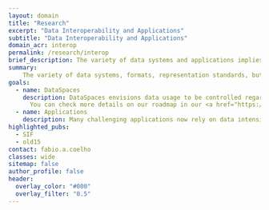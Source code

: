 ```yaml
---
layout: domain
title: "Research"
excerpt: "Data Interoperability and Applications"
subtitle: "Data Interoperability and Applications"
domain_acr: interop
permalink: /research/interop
brief_description: The variety of data systems and applications implies a plethora of data formats, standards and protocols that require common management. Interoperability at data and protocol level becomes essential for knowledge extraction, knowledge generation, usage of semantics and polyglot usability. We research and develop middleware systems that are part of wider frameworks for data sovereignty and control as the Data Spaces.
summary: 
    The variety of data systems, formats, representation standards, but also the diverse usage of protocols, limit data exchange and the extraction of knowledge that can be swiftly applied by applications with polyglot needs. Through several applicational projects, supported by real-use cases, we research, develop and deploy methodologies, middleware systems for interoperability, namely through the use of semantic interoperability. Moreover, we also research and develop systems aligned with the Data Spaces for improved data sovereignty guarantees for privacy and control on top of data.
goals:
  - name: DataSpaces
    description: DataSpaces envisions data usage to be controlled regarding who, when and for which purpose data can be used, i.e, ensuring data sovereignty, thus supporting a robust and collaborative ecosystem guided by law, regulations, and data usage directives. It it build on four key features that are embodied in the technologies that support data space deployments, namely a) security and privacy, b) quality and integrity, c) policy and governance, and d) Performance and high availability.
      You can check more details on our roadmap in our <a href="https://www.inesctec.pt/uploads/inline/DataSpaces_Manifesto.pdf"> Data Spaces Manifesto</a>.
  - name: Applications
    description: Many challenging applications now rely on data intensive computing, such as decentralized  privacy-preserving proximi tracking during the COVID-19 epidemic.
highlighted_pubs:
  - SIF
  - old15
contact: fabio.a.coelho
classes: wide
sitemap: false
author_profile: false
header:
  overlay_color: "#000"
  overlay_filter: "0.5"
---
```


